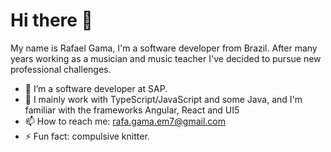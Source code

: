 # Hi there 👋

My name is Rafael Gama, I'm a software developer from Brazil.
After many years working as a musician and music teacher I've decided to pursue new professional challenges.

- 🔭 I’m a software developer at SAP.
- 🌱 I mainly work with TypeScript/JavaScript and some Java, and I'm familiar with the frameworks Angular, React and UI5
- 📫 How to reach me: rafa.gama.em7@gmail.com
- ⚡ Fun fact: compulsive knitter.
